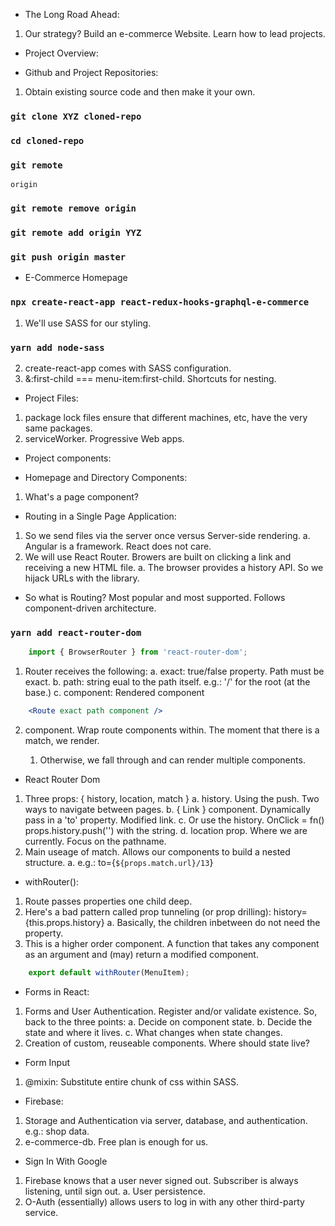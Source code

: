 - The Long Road Ahead:
1. Our strategy? Build an e-commerce Website. Learn how to lead projects.

- Project Overview:

- Github and Project Repositories:
1. Obtain existing source code and then make it your own.
### `git clone XYZ cloned-repo`
### `cd cloned-repo`
### `git remote`
    origin
### `git remote remove origin`
### `git remote add origin YYZ`
### `git push origin master`

- E-Commerce Homepage
### `npx create-react-app react-redux-hooks-graphql-e-commerce`
1. We'll use SASS for our styling.
### `yarn add node-sass`
2. create-react-app comes with SASS configuration.
3. &:first-child === menu-item:first-child. Shortcuts for nesting.

- Project Files:
1. package lock files ensure that different machines, etc, have the very same packages.
2. serviceWorker. Progressive Web apps.

- Project components:

- Homepage and Directory Components:
1. What's a page component?

- Routing in a Single Page Application:
1. So we send files via the server once versus Server-side rendering. 
    a. Angular is a framework. React does not care.
2. We will use React Router. Browers are built on clicking a link and receiving a new HTML file.
    a. The browser provides a history API. So we hijack URLs with the library.

- So what is Routing? Most popular and most supported. Follows component-driven architecture.
### `yarn add react-router-dom`
```jsx
    import { BrowserRouter } from 'react-router-dom';
```
1. Router receives the following:
    a. exact: true/false property. Path must be exact.
    b. path: string eual to the path itself. e.g.: '/' for the root (at the base.)
    c. component: Rendered component
```jsx
    <Route exact path component />
```
2. <Switch /> component. Wrap route components within. The moment that there is a match, we render.
    1. Otherwise, we fall through and can render multiple components.

- React Router Dom
1. Three props: { history, location, match }
    a. history. Using the push. Two ways to navigate between pages.
    b. { Link } component. Dynamically pass in a 'to' property. Modified <a> link.
    c. Or use the history. OnClick = fn() props.history.push('') with the string.
    d. location prop. Where we are currently. Focus on the pathname.
2. Main useage of match. Allows our components to build a nested structure.
    a. e.g.: to={`${props.match.url}/13`}

- withRouter():
1. Route passes properties one child deep. 
2. Here's a bad pattern called prop tunneling (or prop drilling): history={this.props.history}
    a. Basically, the children inbetween do not need the property.
3. This is a higher order component. A function that takes any component as an argument and (may) return a modified component.
```jsx
    export default withRouter(MenuItem);
```

- Forms in React:
1. Forms and User Authentication. Register and/or validate existence. So, back to the three points:
    a. Decide on component state.
    b. Decide the state and where it lives.
    c. What changes when state changes.
2. Creation of custom, reuseable components. Where should state live?

- Form Input
1. @mixin: Substitute entire chunk of css within SASS.

- Firebase:
1. Storage and Authentication via server, database, and authentication. e.g.: shop data.
2. e-commerce-db. Free plan is enough for us.

- Sign In With Google
1. Firebase knows that a user never signed out. Subscriber is always listening, until sign out.
    a. User persistence.
2. O-Auth (essentially) allows users to log in with any other third-party service.